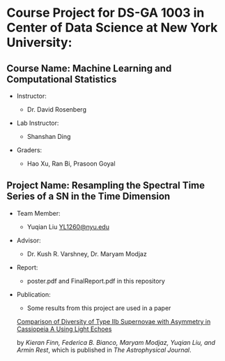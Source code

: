 # Course Project for DS-GA 1003 in Center of Data Science at New York University: 

## Course Name: Machine Learning and Computational Statistics
- Instructor:
  - Dr. David Rosenberg 

- Lab Instructor:
  - Shanshan Ding
  
- Graders:
  - Hao Xu, Ran Bi, Prasoon Goyal

## Project Name: Resampling the Spectral Time Series of a SN in the Time Dimension

- Team Member:
  - Yuqian Liu YL1260@nyu.edu

- Advisor:
  - Dr. Kush R. Varshney, Dr. Maryam Modjaz
  
- Report:
  - poster.pdf and FinalReport.pdf in this repository
  
- Publication:
  - Some results from this project are used in a paper 
  
  [Comparison of Diversity of Type IIb Supernovae with Asymmetry in Cassiopeia A Using Light Echoes](http://iopscience.iop.org/article/10.3847/0004-637X/830/2/73/meta) 
  
  by *Kieran Finn, Federica B. Bianco, Maryam Modjaz, Yuqian Liu, and Armin Rest*, which is published in *The Astrophysical Journal*.
